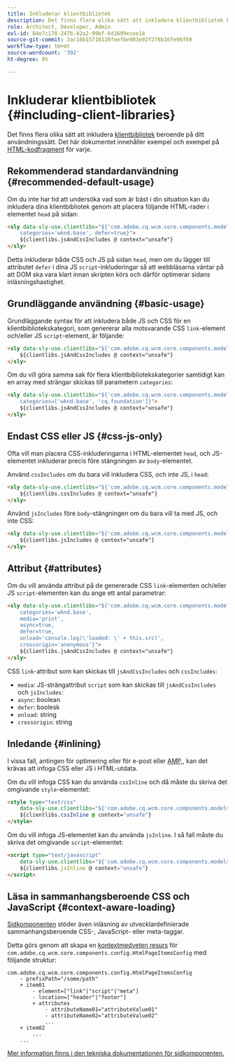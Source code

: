 ```yaml
---
title: Inkluderar klientbibliotek
description: Det finns flera olika sätt att inkludera klientbibliotek beroende på hur du använder dem.
role: Architect, Developer, Admin
exl-id: 84e7c178-247b-42a2-99bf-6d1699ecee14
source-git-commit: 2ac16b15718128feefbe903e92f276b16fe96f69
workflow-type: tm+mt
source-wordcount: '392'
ht-degree: 0%

---
```


# Inkluderar klientbibliotek {#including-client-libraries}

Det finns flera olika sätt att inkludera [klientbibliotek](/help/developing/archetype/uifrontend.md#clientlibs) beroende på ditt användningssätt. Det här dokumentet innehåller exempel och exempel på [HTML-kodfragment](https://experienceleague.adobe.com/docs/experience-manager-htl/using/overview.html) för varje.

## Rekommenderad standardanvändning {#recommended-default-usage}

Om du inte har tid att undersöka vad som är bäst i din situation kan du inkludera dina klientbibliotek genom att placera följande HTML-rader i elementet `head` på sidan:

```html
<sly data-sly-use.clientlibs="${'com.adobe.cq.wcm.core.components.models.ClientLibraries' @
    categories='wknd.base', defer=true}">
    ${clientlibs.jsAndCssIncludes @ context="unsafe"}
</sly>
```

Detta inkluderar både CSS och JS på sidan `head`, men om du lägger till attributet `defer` i dina JS `script`-inkluderingar så att webbläsarna väntar på att DOM ska vara klart innan skripten körs och därför optimerar sidans inläsningshastighet.

## Grundläggande användning {#basic-usage}

Grundläggande syntax för att inkludera både JS och CSS för en klientbibliotekskategori, som genererar alla motsvarande CSS `link`-element och/eller JS `script`-element, är följande:

```html
<sly data-sly-use.clientlibs="${'com.adobe.cq.wcm.core.components.models.ClientLibraries' @ categories='wknd.base'}">
    ${clientlibs.jsAndCssIncludes @ context="unsafe"}
</sly>
```

Om du vill göra samma sak för flera klientbibliotekskategorier samtidigt kan en array med strängar skickas till parametern `categories`:

```html
<sly data-sly-use.clientlibs="${'com.adobe.cq.wcm.core.components.models.ClientLibraries' @
    categories=['wknd.base', 'cq.foundation']}">
    ${clientlibs.jsAndCssIncludes @ context="unsafe"}
</sly>
```

## Endast CSS eller JS {#css-js-only}

Ofta vill man placera CSS-inkluderingarna i HTML-elementet `head`, och JS-elementet inkluderar precis före stängningen av `body`-elementet.

Använd `cssIncludes` om du bara vill inkludera CSS, och inte JS, i `head`:

```html
<sly data-sly-use.clientlibs="${'com.adobe.cq.wcm.core.components.models.ClientLibraries' @ categories='wknd.base'}">
    ${clientlibs.cssIncludes @ context="unsafe"}
</sly>
```

Använd `jsIncludes` före `body`-stängningen om du bara vill ta med JS, och inte CSS:

```html
<sly data-sly-use.clientlibs="${'com.adobe.cq.wcm.core.components.models.ClientLibraries' @ categories='wknd.base'}">
    ${clientlibs.jsIncludes @ context="unsafe"}
</sly>
```

## Attribut {#attributes}

Om du vill använda attribut på de genererade CSS `link`-elementen och/eller JS `script`-elementen kan du ange ett antal parametrar:

```html
<sly data-sly-use.clientlibs="${'com.adobe.cq.wcm.core.components.models.ClientLibraries' @
    categories='wknd.base',
    media='print',
    async=true,
    defer=true,
    onload='console.log(\'loaded: \' + this.src)',
    crossorigin='anonymous'}">
    ${clientlibs.jsAndCssIncludes @ context="unsafe"}
</sly>
```

CSS `link`-attribut som kan skickas till `jsAndCssIncludes` och `cssIncludes`:

* `media`: JS-strängattribut  `script` som kan skickas till  `jsAndCssIncludes` och  `jsIncludes`:
* `async`: boolean
* `defer`: boolesk
* `onload`: string
* `crossorigin`: string

## Inledande {#inlining}

I vissa fall, antingen för optimering eller för e-post eller [AMP,](amp.md), kan det krävas att infoga CSS eller JS i HTML-utdata.

Om du vill infoga CSS kan du använda `cssInline` och då måste du skriva det omgivande `style`-elementet:

```html
<style type="text/css"
    data-sly-use.clientlibs="${'com.adobe.cq.wcm.core.components.models.ClientLibraries' @ categories='wknd.base'}">
    ${clientlibs.cssInline @ context="unsafe"}
</style>
```

Om du vill infoga JS-elementet kan du använda `jsInline`. I så fall måste du skriva det omgivande `script`-elementet:

```html
<script type="text/javascript"
    data-sly-use.clientlibs="${'com.adobe.cq.wcm.core.components.models.ClientLibraries' @ categories='wknd.base'}">
    ${clientlibs.jsInline @ context="unsafe"}
</script>
```

## Läsa in sammanhangsberoende CSS och JavaScript {#context-aware-loading}

[Sidkomponenten](/help/components/page.md) stöder även inläsning av utvecklardefinierade sammanhangsberoende CSS-, JavaScript- eller meta-taggar.

Detta görs genom att skapa en [kontextmedveten resurs](context-aware-configs.md) för `com.adobe.cq.wcm.core.components.config.HtmlPageItemsConfig` med följande struktur:

```text
com.adobe.cq.wcm.core.components.config.HtmlPageItemsConfig
    - prefixPath="/some/path"
    + item01
        - element=["link"|"script"|"meta"]
        - location=["header"|"footer"]
        + attributes
            - attributeName01="attributeValue01"
            - attributeName02="attributeValue02"
            ...
    + item02
        ...
    ...
```

[Mer information finns i den tekniska dokumentationen för sidkomponenten.](https://github.com/adobe/aem-core-wcm-components/tree/master/content/src/content/jcr_root/apps/core/wcm/components/page/v2/page#loading-of-context-aware-cssjs)
